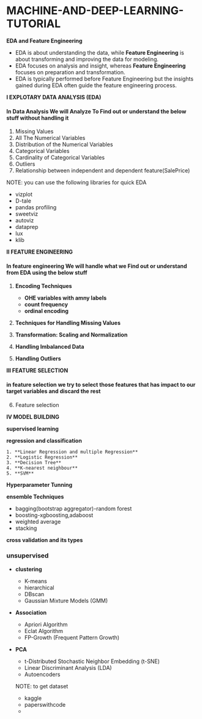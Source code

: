 # MACHINE-AND-DEEP-LEARNING-TUTORIAL

**EDA and Feature Engineering**

- EDA is about understanding the data, while **Feature Engineering** is about transforming and improving the data for modeling.
- EDA focuses on analysis and insight, whereas **Feature Engineering** focuses on preparation and transformation.
- EDA is typically performed before Feature Engineering but the insights gained during EDA often guide the feature engineering process.

**I EXPLOTARY DATA ANALYSIS (EDA)**
#### In Data Analysis We will Analyze To Find out or understand the below stuff without handling it
1. Missing Values
2. All The Numerical Variables
3. Distribution of the Numerical Variables
4. Categorical Variables
5. Cardinality of Categorical Variables
6. Outliers
7. Relationship between independent and dependent feature(SalePrice)
   
NOTE: you can use the following libraries  for quick EDA
- vizplot
- D-tale
- pandas profiling
- sweetviz
- autoviz
- dataprep
- lux
- klib

**II FEATURE ENGINEERING**
#### In feature engineering We will handle what we Find out or understand from EDA using the  below stuff

1. **Encoding Techniques**

    - **OHE variables with amny labels**
    - **count frequency**
    - **ordinal encoding**
   
2. **Techniques for Handling Missing Values**
3. **Transformation: Scaling and Normalization**
4. **Handling Imbalanced Data**
5. **Handling Outliers**
   
**III FEATURE SELECTION**
#### in feature selection we try to select those features that has impact to our target variables and discard the rest

6. Feature selection

**IV MODEL BUILDING**

**supervised learning**

**regression and classification**
    
    1. **Linear Regression and multiple Regression**   
    2. **Logistic Regression**
    3. **Decision Tree**
    4. **K-nearest neighbour**
    5. **SVM**
       
**Hyperparameter Tunning**

**ensemble Techniques**

- bagging(bootstrap aggregator)-random forest
- boosting-xgboosting,adaboost
- weighted average
- stacking
  
**cross validation and its types**

### unsupervised  
- **clustering**
    - K-means
    - hierarchical
    - DBscan
    - Gaussian Mixture Models (GMM)

- **Association**
    - Apriori Algorithm
    - Eclat Algorithm
    - FP-Growth (Frequent Pattern Growth)

- **PCA**
    - t-Distributed Stochastic Neighbor Embedding (t-SNE)
    - Linear Discriminant Analysis (LDA)
    - Autoencoders



  



  NOTE: to get dataset
  - kaggle
  - paperswithcode
  - 
  

